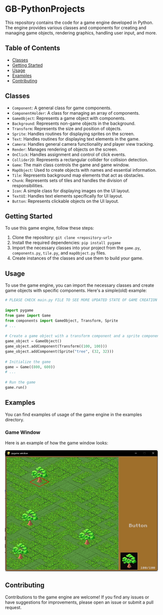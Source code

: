 # GB-PythonProjects

This repository contains the code for a game engine developed in Python. The engine provides various classes and components for creating and managing game objects, rendering graphics, handling user input, and more.

## Table of Contents

- [Classes](#classes)
- [Getting Started](#getting-started)
- [Usage](#usage)
- [Examples](#examples)
- [Contributing](#contributing)

## Classes

- `Component`: A general class for game components.
- `ComponentHolder`: A class for managing an array of components.
- `GameObject`: Represents a game object with components.
- `Background`: Represents non-game objects in the background.
- `Transform`: Represents the size and position of objects.
- `Sprite`: Handles routines for displaying sprites on the screen.
- `Text`: Handles routines for displaying text elements in the game.
- `Camera`: Handles general camera functionality and player view tracking.
- `Render`: Manages rendering of objects on the screen.
- `OnClick`: Handles assignment and control of click events.
- `Collider2D`: Represents a rectangular collider for collision detection.
- `Game`: The main class controls the game and game window.
- `MapObject`: Used to create objects with names and essential information.
- `Tile`: Represents background map elements that act as obstacles.
- `Chunk`: Represents sets of tiles and handles the division of responsibilities.
- `Icon`: A simple class for displaying images on the UI layout.
- `TextUI`: Handles text elements specifically for UI layout.
- `Button`: Represents clickable objects on the UI layout.

## Getting Started

To use this game engine, follow these steps:

1. Clone the repository: `git clone <repository-url>`
2. Install the required dependencies: `pip install pygame`
3. Import the necessary classes into your project from the `game.py`, `components.py`, `tile.py`, and `mapObject.py` files.
4. Create instances of the classes and use them to build your game.

## Usage

To use the game engine, you can import the necessary classes and create game objects with specific components. Here's a simple(old) example:

```python
# PLEASE CHECK main.py FILE TO SEE MORE UPDATED STATE OF GAME CREATION AND RECENT EXAMPLES OF CODE USAGE

import pygame
from game import Game
from components import GameObject, Transform, Sprite
# ...

# Create a game object with a transform component and a sprite component
game_object = GameObject()
game_object.addComponent(Transform((100, 100)))
game_object.addComponent(Sprite("tree", (32, 32)))

# Initialize the game
game = Game((800, 600))
# ...

# Run the game
game.run()
```

## Examples

You can find examples of usage of the game engine in the examples directory.

### Game Window

Here is an example of how the game window looks:

![Game Window](PyGameRTS/Previews/preview6.png)


## Contributing
 
Contributions to the game engine are welcome! If you find any issues or have suggestions for improvements, please open an issue or submit a pull request.
